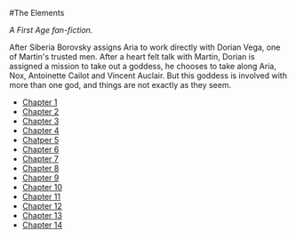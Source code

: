 #The Elements

_A First Age fan-fiction._

After Siberia Borovsky assigns Aria to work directly with Dorian Vega, one of Martin's trusted men.  After a heart felt talk with Martin, Dorian is assigned a mission to take out a goddess, he chooses to take along Aria, Nox, Antoinette Cailot and Vincent Auclair.  But this goddess is involved with more than one god, and things are not exactly as they seem.

* [Chapter 1](001.md)
* [Chapter 2](002.md)
* [Chapter 3](003.md)
* [Chapter 4](004.md)
* [Chatper 5](005.md)
* [Chapter 6](006.md)
* [Chapter 7](007.md)
* [Chapter 8](008.md)
* [Chapter 9](009.md)
* [Chapter 10](010.md)
* [Chapter 11](011.md)
* [Chapter 12](012.md)
* [Chapter 13](013.md)
* [Chapter 14](014.md)